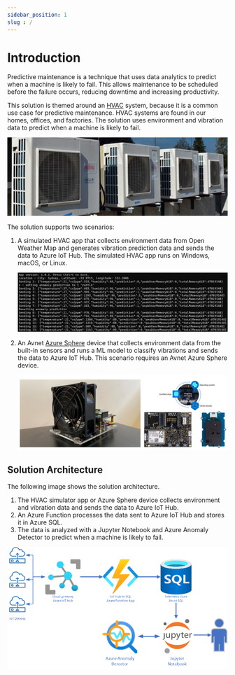 ```yaml
---
sidebar_position: 1
slug : /
---
```


# Introduction

Predictive maintenance is a technique that uses data analytics to predict when a machine is likely to fail. This allows maintenance to be scheduled before the failure occurs, reducing downtime and increasing productivity.

This solution is themed around an [HVAC](https://en.wikipedia.org/wiki/Heating,_ventilation,_and_air_conditioning) system, because it is a common use case for predictive maintenance. HVAC systems are found in our homes, offices, and factories. The solution uses environment and vibration data to predict when a machine is likely to fail.

![The image shows a series of HVAC systems](img/hvac.jpg)

The solution supports two scenarios:

1. A simulated HVAC app that collects environment data from Open Weather Map and generates vibration prediction data and sends the data to Azure IoT Hub. The simulated HVAC app runs on Windows, macOS, or Linux.

    ![The image shows an HVAC simulator app](img/hvac_simulator_app.png)

1. An Avnet [Azure Sphere](https://azure.microsoft.com/products/azure-sphere) device that collects environment data from the built-in sensors and runs a ML model to classify vibrations and sends the data to Azure IoT Hub. This scenario requires an Avnet Azure Sphere device.

    ![The image shows an Azure Sphere HVAC simulator](img/smart_hvac.png)

## Solution Architecture

The following image shows the solution architecture.

1. The HVAC simulator app or Azure Sphere device collects environment and vibration data and sends the data to Azure IoT Hub.
1. An Azure Function processes the data sent to Azure IoT Hub and stores it in Azure SQL.
1. The data is analyzed with a Jupyter Notebook and Azure Anomaly Detector to predict when a machine is likely to fail.

![The image shows the IoT Solution Architecture](img/architecture.png)
